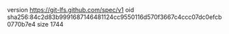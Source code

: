 version https://git-lfs.github.com/spec/v1
oid sha256:84c2d83b9991687146481124cc9550116d570f3667c4ccc07dc0efcb0770b7e4
size 1744
